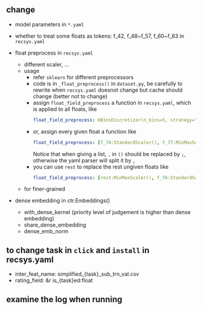## change 
- model parameters in `*.yaml`
- whether to treat some floats as tokens: f_42, f_48~f_57, f_60~f_63 in `recsys.yaml`
- float preprocess in `recsys.yaml`
    - different scaler, ...
    - usage
        - refer `sklearn` for different preprocessors
        - code is in `_float_preprocess()` in `dataset.py`, be carefully to rewrite when `recsys.yaml` doesnot change but cache should change (better not to change)
        - assign `float_field_preprocess` a function in `recsys.yaml`, which is applied to all floats, like 
            ~~~yaml
            float_field_preprocess: KBinsDiscretizer(n_bins=5, strategy="quantile", encode="ordinal")
            ~~~
        - or, assign every given float a function like
            ~~~yaml
            float_field_preprocess: [f_76:StandardScaler(), f_77:MinMaxScaler(), f_78:KBinsDiscretizer(n_bins=5; strategy="quantile"; encode="ordinal")]
            ~~~
            Notice that when giving a list, `,` in `()` should be replaced by `;`, otherwise the yaml parser will split it by `,` 
        - you can use `rest` to replace the rest ungiven floats like
            ~~~yaml
            float_field_preprocess: [rest:MinMaxScaler(), f_76:StandardScaler()]
            ~~~
    - for finer-grained

- dense embedding in ctr.Embeddings()
    - with_dense_kernel (priority level of judgement is higher than dense embedding)
    - share_dense_embedding
    - dense_emb_norm

## to change task in `click` and `install` in recsys.yaml
- inter_feat_name: simplified_{task}_sub_trn_val.csv
- rating_field: &r is_{task}ed:float

## examine the log when running
